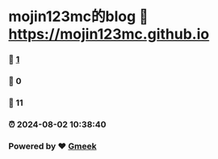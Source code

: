 # mojin123mc的blog :link: https://mojin123mc.github.io 
### :page_facing_up: [1](https://mojin123mc.github.io/tag.html) 
### :speech_balloon: 0 
### :hibiscus: 11 
### :alarm_clock: 2024-08-02 10:38:40 
### Powered by :heart: [Gmeek](https://github.com/Meekdai/Gmeek)
